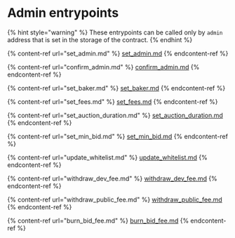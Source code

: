 # Admin entrypoints

{% hint style="warning" %}
These entrypoints can be called only by `admin` address that is set in the storage of the contract.
{% endhint %}

{% content-ref url="set_admin.md" %}
[set\_admin.md](set\_admin.md)
{% endcontent-ref %}

{% content-ref url="confirm_admin.md" %}
[confirm\_admin.md](confirm\_admin.md)
{% endcontent-ref %}

{% content-ref url="set_baker.md" %}
[set\_baker.md](set\_baker.md)
{% endcontent-ref %}

{% content-ref url="set_fees.md" %}
[set\_fees.md](set\_fees.md)
{% endcontent-ref %}

{% content-ref url="set_auction_duration.md" %}
[set\_auction\_duration.md](set\_auction\_duration.md)
{% endcontent-ref %}

{% content-ref url="set_min_bid.md" %}
[set\_min\_bid.md](set\_min\_bid.md)
{% endcontent-ref %}

{% content-ref url="update_whitelist.md" %}
[update\_whitelist.md](update\_whitelist.md)
{% endcontent-ref %}

{% content-ref url="withdraw_dev_fee.md" %}
[withdraw\_dev\_fee.md](withdraw\_dev\_fee.md)
{% endcontent-ref %}

{% content-ref url="withdraw_public_fee.md" %}
[withdraw\_public\_fee.md](withdraw\_public\_fee.md)
{% endcontent-ref %}

{% content-ref url="burn_bid_fee.md" %}
[burn\_bid\_fee.md](burn\_bid\_fee.md)
{% endcontent-ref %}
